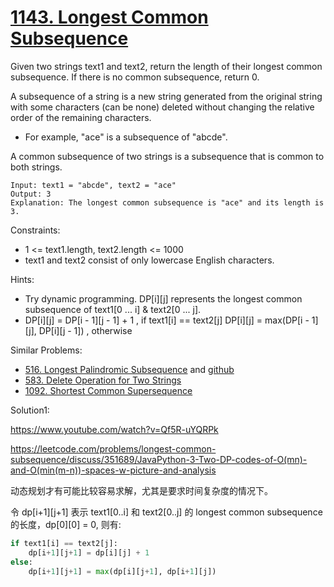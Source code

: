 # [1143. Longest Common Subsequence](https://leetcode.com/problems/longest-common-subsequence/)

Given two strings text1 and text2, return the length of their longest common subsequence. If there is no common subsequence, return 0.

A subsequence of a string is a new string generated from the original string with some characters (can be none) deleted without changing the relative order of the remaining characters.

- For example, "ace" is a subsequence of "abcde".

A common subsequence of two strings is a subsequence that is common to both strings.

```
Input: text1 = "abcde", text2 = "ace" 
Output: 3  
Explanation: The longest common subsequence is "ace" and its length is 3.
```

Constraints:

- 1 <= text1.length, text2.length <= 1000
- text1 and text2 consist of only lowercase English characters.

Hints:

- Try dynamic programming. DP[i][j] represents the longest common subsequence of text1[0 ... i] & text2[0 ... j].
- DP[i][j] = DP[i - 1][j - 1] + 1 , if text1[i] == text2[j] DP[i][j] = max(DP[i - 1][j], DP[i][j - 1]) , otherwise

Similar Problems:

- [516. Longest Palindromic Subsequence](https://leetcode.com/problems/longest-palindromic-subsequence/) and [github](https://github.com/sunshot/LeetCode/tree/main/516.%20Longest%20Palindromic%20Subsequence)
- [583. Delete Operation for Two Strings](https://leetcode.com/problems/delete-operation-for-two-strings/)
- [1092. Shortest Common Supersequence](https://leetcode.com/problems/shortest-common-supersequence/)



Solution1:


https://www.youtube.com/watch?v=Qf5R-uYQRPk

https://leetcode.com/problems/longest-common-subsequence/discuss/351689/JavaPython-3-Two-DP-codes-of-O(mn)-and-O(min(m-n))-spaces-w-picture-and-analysis

动态规划才有可能比较容易求解，尤其是要求时间复杂度的情况下。

令 dp[i+1][j+1] 表示 text1[0..i] 和 text2[0..j] 的 longest common subsequence 的长度，dp[0][0] = 0, 则有:

```python
if text1[i] == text2[j]:
    dp[i+1][j+1] = dp[i][j] + 1
else:
    dp[i+1][j+1] = max(dp[i][j+1], dp[i+1][j])
```

